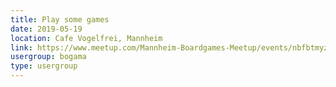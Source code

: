 ```yaml
---
title: Play some games
date: 2019-05-19
location: Cafe Vogelfrei, Mannheim
link: https://www.meetup.com/Mannheim-Boardgames-Meetup/events/nbfbtmyzhbzb/
usergroup: bogama
type: usergroup
---
```


